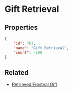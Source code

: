 # Gift Retrieval

<no description available>

## Properties

```json
{
    "id": 767,
    "name": "Gift Retrieval",
    "count": -100
}
```

## Related

- [Retrieved Frostval Gift](../items/21318-retrieved-frostval-gift.md)

